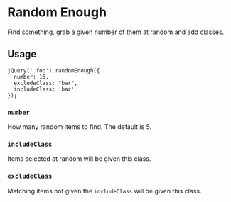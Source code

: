 # Random Enough

Find something, grab a given number of them at random and add classes.

## Usage

    jQuery('.foo').randomEnough({
      number: 15,
      excludeClass: "bar",
      includeClass: 'baz'
    });

### `number`

How many random items to find. The default is 5.

### `includeClass`

Items selected at random will be given this class.

### `excludeClass`

Matching items not given the `includeClass` will be given this class.
